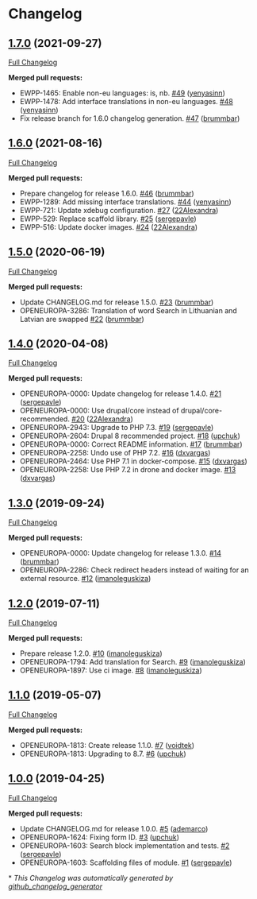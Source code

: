 # Changelog

## [1.7.0](https://github.com/openeuropa/oe_search/tree/1.7.0) (2021-09-27)

[Full Changelog](https://github.com/openeuropa/oe_search/compare/1.6.0...1.7.0)

**Merged pull requests:**

- EWPP-1465: Enable non-eu languages: is, nb. [\#49](https://github.com/openeuropa/oe_search/pull/49) ([yenyasinn](https://github.com/yenyasinn))
- EWPP-1478: Add interface translations in non-eu languages. [\#48](https://github.com/openeuropa/oe_search/pull/48) ([yenyasinn](https://github.com/yenyasinn))
- Fix release branch for 1.6.0 changelog generation. [\#47](https://github.com/openeuropa/oe_search/pull/47) ([brummbar](https://github.com/brummbar))

## [1.6.0](https://github.com/openeuropa/oe_search/tree/1.6.0) (2021-08-16)

[Full Changelog](https://github.com/openeuropa/oe_search/compare/1.5.0...1.6.0)

**Merged pull requests:**

- Prepare changelog for release 1.6.0. [\#46](https://github.com/openeuropa/oe_search/pull/46) ([brummbar](https://github.com/brummbar))
- EWPP-1289: Add missing interface translations. [\#44](https://github.com/openeuropa/oe_search/pull/44) ([yenyasinn](https://github.com/yenyasinn))
- EWPP-721: Update xdebug configuration. [\#27](https://github.com/openeuropa/oe_search/pull/27) ([22Alexandra](https://github.com/22Alexandra))
- EWPP-529: Replace scaffold library. [\#25](https://github.com/openeuropa/oe_search/pull/25) ([sergepavle](https://github.com/sergepavle))
- EWPP-516: Update docker images. [\#24](https://github.com/openeuropa/oe_search/pull/24) ([22Alexandra](https://github.com/22Alexandra))

## [1.5.0](https://github.com/openeuropa/oe_search/tree/1.5.0) (2020-06-19)

[Full Changelog](https://github.com/openeuropa/oe_search/compare/1.4.0...1.5.0)

**Merged pull requests:**

- Update CHANGELOG.md for release 1.5.0. [\#23](https://github.com/openeuropa/oe_search/pull/23) ([brummbar](https://github.com/brummbar))
- OPENEUROPA-3286: Translation of word Search in Lithuanian and Latvian are swapped [\#22](https://github.com/openeuropa/oe_search/pull/22) ([brummbar](https://github.com/brummbar))

## [1.4.0](https://github.com/openeuropa/oe_search/tree/1.4.0) (2020-04-08)

[Full Changelog](https://github.com/openeuropa/oe_search/compare/1.3.0...1.4.0)

**Merged pull requests:**

- OPENEUROPA-0000: Update changelog for release 1.4.0. [\#21](https://github.com/openeuropa/oe_search/pull/21) ([sergepavle](https://github.com/sergepavle))
- OPENEUROPA-0000: Use drupal/core instead of drupal/core-recommended. [\#20](https://github.com/openeuropa/oe_search/pull/20) ([22Alexandra](https://github.com/22Alexandra))
- OPENEUROPA-2943: Upgrade to PHP 7.3. [\#19](https://github.com/openeuropa/oe_search/pull/19) ([sergepavle](https://github.com/sergepavle))
- OPENEUROPA-2604: Drupal 8 recommended project. [\#18](https://github.com/openeuropa/oe_search/pull/18) ([upchuk](https://github.com/upchuk))
- OPENEUROPA-0000: Correct README information. [\#17](https://github.com/openeuropa/oe_search/pull/17) ([brummbar](https://github.com/brummbar))
- OPENEUROPA-2258: Undo use of PHP 7.2. [\#16](https://github.com/openeuropa/oe_search/pull/16) ([dxvargas](https://github.com/dxvargas))
- OPENEUROPA-2464: Use PHP 7.1 in docker-compose. [\#15](https://github.com/openeuropa/oe_search/pull/15) ([dxvargas](https://github.com/dxvargas))
- OPENEUROPA-2258: Use PHP 7.2 in drone and docker image. [\#13](https://github.com/openeuropa/oe_search/pull/13) ([dxvargas](https://github.com/dxvargas))

## [1.3.0](https://github.com/openeuropa/oe_search/tree/1.3.0) (2019-09-24)

[Full Changelog](https://github.com/openeuropa/oe_search/compare/1.2.0...1.3.0)

**Merged pull requests:**

- OPENEUROPA-0000: Update changelog for release 1.3.0. [\#14](https://github.com/openeuropa/oe_search/pull/14) ([brummbar](https://github.com/brummbar))
- OPENEUROPA-2286: Check redirect headers instead of waiting for an external resource. [\#12](https://github.com/openeuropa/oe_search/pull/12) ([imanoleguskiza](https://github.com/imanoleguskiza))

## [1.2.0](https://github.com/openeuropa/oe_search/tree/1.2.0) (2019-07-11)

[Full Changelog](https://github.com/openeuropa/oe_search/compare/1.1.0...1.2.0)

**Merged pull requests:**

- Prepare release 1.2.0. [\#10](https://github.com/openeuropa/oe_search/pull/10) ([imanoleguskiza](https://github.com/imanoleguskiza))
- OPENEUROPA-1794: Add translation for Search. [\#9](https://github.com/openeuropa/oe_search/pull/9) ([imanoleguskiza](https://github.com/imanoleguskiza))
- OPENEUROPA-1897: Use ci image. [\#8](https://github.com/openeuropa/oe_search/pull/8) ([imanoleguskiza](https://github.com/imanoleguskiza))

## [1.1.0](https://github.com/openeuropa/oe_search/tree/1.1.0) (2019-05-07)

[Full Changelog](https://github.com/openeuropa/oe_search/compare/1.0.0...1.1.0)

**Merged pull requests:**

- OPENEUROPA-1813: Create release 1.1.0. [\#7](https://github.com/openeuropa/oe_search/pull/7) ([voidtek](https://github.com/voidtek))
- OPENEUROPA-1813: Upgrading to 8.7. [\#6](https://github.com/openeuropa/oe_search/pull/6) ([upchuk](https://github.com/upchuk))

## [1.0.0](https://github.com/openeuropa/oe_search/tree/1.0.0) (2019-04-25)

[Full Changelog](https://github.com/openeuropa/oe_search/compare/205c202f4d60497fed87f30a550e0ae3dc0c8d99...1.0.0)

**Merged pull requests:**

- Update CHANGELOG.md for release 1.0.0. [\#5](https://github.com/openeuropa/oe_search/pull/5) ([ademarco](https://github.com/ademarco))
- OPENEUROPA-1624: Fixing form ID. [\#3](https://github.com/openeuropa/oe_search/pull/3) ([upchuk](https://github.com/upchuk))
- OPENEUROPA-1603: Search block implementation and tests. [\#2](https://github.com/openeuropa/oe_search/pull/2) ([sergepavle](https://github.com/sergepavle))
- OPENEUROPA-1603: Scaffolding files of module. [\#1](https://github.com/openeuropa/oe_search/pull/1) ([sergepavle](https://github.com/sergepavle))



\* *This Changelog was automatically generated by [github_changelog_generator](https://github.com/github-changelog-generator/github-changelog-generator)*
